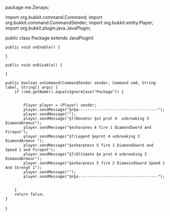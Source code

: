 package me.Zenays;

import org.bukkit.command.Command;
import org.bukkit.command.CommandSender;
import org.bukkit.entity.Player;
import org.bukkit.plugin.java.JavaPlugin;

public class Package extends JavaPlugin{
	
	public void onEnable() {
		
	}
	
	public void onDisable() {
		
	}
	
	public boolean onCommand(CommandSender sender, Command cmd, String label, String[] args) {
		if (cmd.getName().equalsIgnoreCase("Package")) {
			
			
			Player player = (Player) sender;
			player.sendMessage("§n§a-----------------------------------");
			player.sendMessage("");
			player.sendMessage("§7/Donator §e1 prot 4  unbreaking 3  DiamondArmour");
			player.sendMessage("§esharpnes 4 fire 1 DiamondSword and Firepot");
			player.sendMessage("§7/Legend §eprot 4 unbreaking 3  DiamondArmour ");
			player.sendMessage("§esharpness 5 fire 1 DiamondSword and Speed 1 and Firepot");
			player.sendMessage("§7/Ultimate §e prot 4 unbreaking 3 DimaondArmour");
			player.sendMessage("§esharpness 5 fire 2 DiamoindSword Speed 1 And Strengt 1");
			player.sendMessage("");
			player.sendMessage("§n§a-----------------------------------");
			
			
		}
		return false;
	}

}
